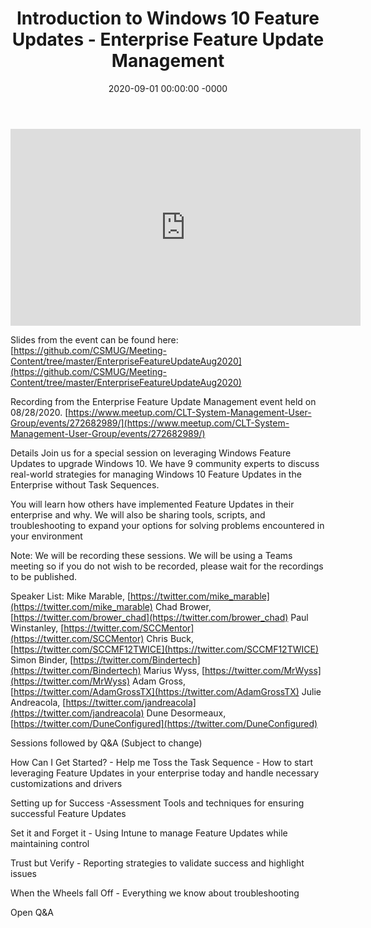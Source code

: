 ﻿---
layout: post
title: "Introduction to Windows 10 Feature Updates - Enterprise Feature Update Management"
date: 2020-09-01 00:00:00 -0000
categories:
---

<iframe loading="lazy" width="560" height="315" src="https://www.youtube.com/embed/wmuLwMN0fuo" title="YouTube video player" frameborder="0" allow="accelerometer; autoplay; clipboard-write; encrypted-media; gyroscope; picture-in-picture" allowfullscreen></iframe>

Slides from the event can be found here:
[https://github.com/CSMUG/Meeting-Content/tree/master/EnterpriseFeatureUpdateAug2020](https://github.com/CSMUG/Meeting-Content/tree/master/EnterpriseFeatureUpdateAug2020)

Recording from the Enterprise Feature Update Management event held on 08/28/2020.
[https://www.meetup.com/CLT-System-Management-User-Group/events/272682989/](https://www.meetup.com/CLT-System-Management-User-Group/events/272682989/)

Details
Join us for a special session on leveraging Windows Feature Updates to upgrade Windows 10. We have 9 community experts to discuss real-world strategies for managing Windows 10 Feature Updates in the Enterprise without Task Sequences.

You will learn how others have implemented Feature Updates in their enterprise and why. We will also be sharing tools, scripts, and troubleshooting to expand your options for solving problems encountered in your environment

Note: We will be recording these sessions. We will be using a Teams meeting so if you do not wish to be recorded, please wait for the recordings to be published.

Speaker List:
Mike Marable, [https://twitter.com/mike_marable](https://twitter.com/mike_marable)
Chad Brower, [https://twitter.com/brower_chad](https://twitter.com/brower_chad)
Paul Winstanley, [https://twitter.com/SCCMentor](https://twitter.com/SCCMentor)
Chris Buck, [https://twitter.com/SCCMF12TWICE](https://twitter.com/SCCMF12TWICE)
Simon Binder, [https://twitter.com/Bindertech](https://twitter.com/Bindertech)
Marius Wyss, [https://twitter.com/MrWyss](https://twitter.com/MrWyss)
Adam Gross, [https://twitter.com/AdamGrossTX](https://twitter.com/AdamGrossTX)
Julie Andreacola, [https://twitter.com/jandreacola](https://twitter.com/jandreacola)
Dune Desormeaux, [https://twitter.com/DuneConfigured](https://twitter.com/DuneConfigured)

Sessions followed by Q&A (Subject to change)

How Can I Get Started? - Help me Toss the Task Sequence - How to start leveraging Feature Updates in your enterprise today and handle necessary customizations and drivers

Setting up for Success -Assessment Tools and techniques for ensuring successful Feature Updates

Set it and Forget it - Using Intune to manage Feature Updates while maintaining control

Trust but Verify - Reporting strategies to validate success and highlight issues

When the Wheels fall Off - Everything we know about troubleshooting

Open Q&A

